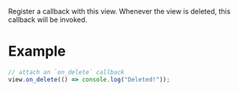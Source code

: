 Register a callback with this view. Whenever the view is deleted, this callback will be invoked.

# Example

```js
// attach an `on_delete` callback
view.on_delete(() => console.log("Deleted!"));
```
